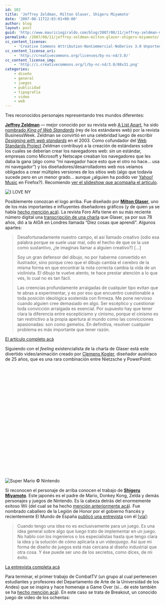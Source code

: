 ```yaml
---
id: 102
title: 'Jeffrey Zeldman, Milton Glaser, Shigeru Miyamoto'
date: '2007-08-11T22:03:01+00:00'
author: blog
layout: post
guid: 'http://www.mauriciogiraldo.com/blog/2007/08/11/jeffrey-zeldman-milton-glaser-shigeru-miyamoto/'
permalink: /2007/08/11/jeffrey-zeldman-milton-glaser-shigeru-miyamoto/
cc_content_license:
    - 'Creative Commons Attribution-NonCommercial-NoDerivs 3.0 Unported'
cc_content_license_uri:
    - 'http://creativecommons.org/licenses/by-nc-nd/3.0/'
cc_content_license_img:
    - 'http://i.creativecommons.org/l/by-nc-nd/3.0/88x31.png'
categories:
    - diseño
    - general
    - juegos
    - publicidad
    - tipografí­a
    - video
    - web
---
```


Tres reconocidos personajes representando tres mundos diferentes:

**[Jeffrey Zeldman](http://www.zeldman.com/ "sitio web oficial")** — mejor conocido por su revista web [A List Apart](http://www.alistapart.com/ "sitio web oficial"), ha sido [nombrado *King of Web Standards*](http://www.businessweek.com/innovate/content/aug2007/id2007086_670396.htm) (rey de los estándares web) por la revista BusinessWeek. Zeldman se convirtió en una celebridad luego de escribir *[Designing with web standards](http://www.amazon.com/gp/redirect.html?ie=UTF8&location=http%3A%2F%2Fwww.amazon.com%2FDesigning-Web-Standards-Jeffrey-Zeldman%2Fdp%2F0321385551&tag=maurigiral-20&linkCode=ur2&camp=1789&creative=9325)* en el 2003. Como cofundador del [Web Standards Project](http://www.webstandards.org/ "sitio web oficial") Zeldman contribuyó a la creación de estándares sobre los cuales se deberían crear los navegadores web: sin un estándar, empresas como Microsoft y Netscape creaban los navegadores que les daba la gana (algo como “mi navegador hace esto que el otro no hace… usa mi navegador”) y los diseñadores/desarrolladores web nos veíamos obligados a crear múltiples versiones de los sitios web (algo que todavía sucede pero en un menor grado… aunque ¿alguien ha podido ver [Yahoo! Music](http://music.yahoo.com/ "la emisora aún no funciona en Firefox") en Firefox?). Recomiendo [ver el slideshow que acompaña el artículo](http://images.businessweek.com/ss/07/08/0806_zeldman_2/index_01.htm).

![I LOVE NY](//www.mauriciogiraldo.com/blog/wp-content/uploads/2007/08/glaser.jpg)

Posiblemente conozcan el logo arriba. Fue diseñado por **[Milton Glaser](http://miltonglaser.com/)**, uno de los más importantes e influyentes diseñadores gráficos (y de quien ya se había [hecho mención acá](http://www.mauriciogiraldo.com/blog/2007/01/25/hillman-curtis-ted-talks/ "mga/blog: Hillman Curtis - Ted Talks")). La revista Foro Alfa tiene en su más reciente número digital una [transcripción de una charla](http://www.foroalfa.com/A.php/Diez_cosas_que_aprendi/103 "Diez Cosas Que Aprendí - Milton Glaser en Foro Alfa") que Glaser, ya por sus 78 años, dió a la AIGA en Londres llamada “Diez cosas que aprendí”. Algunos apartes:

> Desafortunadamente nuestro campo, el así llamado creativo (odio esa palabra porque se suele usar mal, odio el hecho de que se la use como sustantivo, ¿te imaginas llamar a alguien creativo?) \[…\]
> 
> Soy un gran defensor del dibujo, no por haberme convertido en ilustrador, sino porque creo que el dibujo cambia el cerebro de la misma forma en que encontrar la nota correcta cambia la vida de un violinista. El dibujo te vuelve atento, te hace prestar atención a lo que ves, lo cual no es tan fácil.
> 
> Las creencias profundamente arraigadas de cualquier tipo evitan que te abras a experimentar, y es por eso que encuentro cuestionable a toda posición ideológica sostenida con firmeza. Me pone nervioso cuando alguien cree demasiado en algo. Ser escéptico y cuestionar toda convicción arraigada es esencial. Por supuesto hay que tener clara la diferencia entre escepticismo y cinismo, porque el cinismo es tan restrictivo a la propia apertura al mundo como las convicciones apasionadas: son como gemelos. En definitiva, resolver cualquier problema es más importante que tener razón.

[El artículo completo acá](http://www.foroalfa.com/A.php/Diez_cosas_que_aprendi/103 "Diez Cosas Que Aprendí - Milton Glaser en Foro Alfa")

Siguiendo con el *feeling* existencialista de la charla de Glaser está este divertido video/animación creado por [Clemens Kogler](http://www.clemenskogler.net/ "sitio web personal"), diseñador austriaco de 25 años, que es una rara combinación entre Nietzsche y PowerPoint:

<object classid="clsid:d27cdb6e-ae6d-11cf-96b8-444553540000" codebase="http://download.macromedia.com/pub/shockwave/cabs/flash/swflash.cab#version=6,0,40,0" height="350" width="425"><param name="src" value="http://www.youtube.com/v/lWWKBY7gx_0"></param><param name="wmode" value="transparent"></param><embed height="350" src="//www.youtube.com/v/lWWKBY7gx_0" type="application/x-shockwave-flash" width="425" wmode="transparent"></embed></object>

![Super Mario © Nintendo](//www.mauriciogiraldo.com/blog/wp-content/uploads/2007/08/mario.gif)

Si reconocen el personaje de arriba conocen el trabajo de **[Shigeru Miyamoto](http://en.wikipedia.org/wiki/Shigeru_Miyamoto "Shigeru Miyamoto en Wikipedia")**. Este japonés es el padre de Mario, Donkey Kong, Zelda y demás personajes y juegos de Nintendo. Es la cabeza detrás del enormemente exitoso Wii (del cual se ha hecho [mención anteriormente acá](http://www.mauriciogiraldo.com/blog/2007/01/30/wii-rule/ "mga/blog: Wii rule")). Fue nombrado caballero de la Legión de Honor por el gobierno francés y recientemente El Mundo de España [publicó una entrevista](http://www.elmundo.es/suplementos/magazine/2007/410/1186053889.html "En Japón le idolatran más que a David Beckham - El Mundo") con él \[[vía](http://we-make-money-not-art.com/ "We make money not art")\]:

> Cuando tengo una idea no es exclusivamente para un juego. Es una idea general sobre algo que luego trato de implementar en un juego. No hablo con los ingenieros o los especialistas hasta que tengo clara la idea y la solución de cómo aplicarla a un videojuego. Así que mi forma de diseño de juegos está más cercana al diseño industrial que otra cosa. Y ése puede ser uno de los secretos, como dices, de mi éxito.

[La entrevista completa acá](http://www.elmundo.es/suplementos/magazine/2007/410/1186053889.html "En Japón le idolatran más que a David Beckham - El Mundo")

Para terminar, el primer trabajo de CombatTV (un grupo al cual pertenecen estudiantes y profesores del Departamento de Arte de la Universidad de los Andes) que se inspira y hace homenaje a Game Over (sí… de este también se ha [hecho mención acá](http://www.mauriciogiraldo.com/blog/2007/04/03/ze-frank-caratulas-juegos-de-video/ "mga/blog: Ze Frank, carátulas, juegos de video")). En este caso se trata de Breakout, un conocido juego de video de los ochentas:

<object classid="clsid:d27cdb6e-ae6d-11cf-96b8-444553540000" codebase="http://download.macromedia.com/pub/shockwave/cabs/flash/swflash.cab#version=6,0,40,0" height="350" width="425"><param name="src" value="http://www.youtube.com/v/hoAIOOdtaG8"></param><param name="wmode" value="transparent"></param><embed height="350" src="//www.youtube.com/v/hoAIOOdtaG8" type="application/x-shockwave-flash" width="425" wmode="transparent"></embed></object>